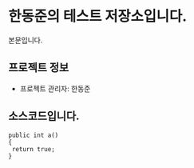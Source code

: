 ﻿# 한동준의 테스트 저장소입니다.
본문입니다.

## 프로젝트 정보
- 프로젝트 관리자: 한동준

## 소스코드입니다.

```
public int a()
{
 return true;
}
```
